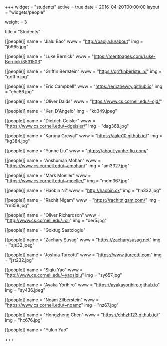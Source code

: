 +++
widget = "students"
active = true
date = 2016-04-20T00:00:00
layout = "widgets/people"

weight = 3

title = "Students"

[[people]]
  name = "Jialu Bao"
  www = "http://baojia.lu/about"
		img = "jb965.jpg"

[[people]]
  name = "Luke Bernick"
  www = "https://meritpages.com/Luke-Bernick/3531503"

[[people]]
  name = "Griffin Berlstein"
  www = "https://griffinberlste.in/"
  img = "griffin.jpg"

[[people]]
  name = "Eric Campbell"
  www = "https://ericthewry.github.io"
  img = "ehc86.jpg"

[[people]]
  name = "Oliver Daids"
  www = "https://www.cs.cornell.edu/~ojd/"

[[people]]
  name = "Keri D'Angelo"
  img = "kd349.jpeg"

[[people]]
  name = "Dietrich Geisler"
  www = "https://www.cs.cornell.edu/~dgeisler/"
  img = "dag368.jpg"

[[people]]
  name = "Karuna Grewal"
  www = "https://aakp10.github.io/"
  img = "kg384.jpg"

[[people]]
  name = "Yunhe Liu"
  www = "https://about.yunhe-liu.com/"

[[people]]
  name = "Anshuman Mohan"
  www = "https://www.cs.cornell.edu/~amohan/"
  img = "am3327.jpg"

[[people]]
  name = "Mark Moeller"
  www = "https://www.cs.cornell.edu/~moeller/"
  img = "mdm367.jpg"

[[people]]
  name = "Haobin Ni"
  www = "http://haobin.cx"
  img = "hn332.jpg"

[[people]]
  name = "Rachit Nigam"
  www = "https://rachitnigam.com/"
  img = "rn359.jpg"

[[people]]
  name = "Oliver Richardson"
  www = "http://www.cs.cornell.edu/~oli"
  img = "oer5.jpg"

[[people]]
  name = "Goktug Saatcioglu"

[[people]]
  name = "Zachary Susag"
  www = "https://zacharysusag.net"
  img = "zjs32.jpeg"

[[people]]
  name = "Joshua Turcotti"
  www = "https://www.jturcotti.com"
  img = "jst232.jpg"

[[people]]
  name = "Siqiu Yao"
  www = "http://www.cs.cornell.edu/~yaosiqiu"
  img = "sy657.jpg"

[[people]]
  name = "Ayaka Yorihiro"
  www = "https://ayakayorihiro.github.io"
  img = "ay436.jpeg"

[[people]]
  name = "Noam Zilberstein"
  www = "https://www.cs.cornell.edu/~noamz"
  img = "nz67.jpg"

[[people]]
  name = "Hongzheng Chen"
  www = "https://chhzh123.github.io/"
  img = "hc676.jpg"

[[people]]
  name = "Yulun Yao"

+++
